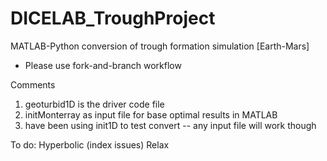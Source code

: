 # DICELAB_TroughProject
MATLAB-Python conversion of trough formation simulation [Earth-Mars]
* Please use fork-and-branch workflow

Comments
1. geoturbid1D is the driver code file
2. initMonterray as input file for base optimal results in MATLAB
3. have been using init1D to test convert -- any input file will work though


To do: 
  Hyperbolic (index issues)
  Relax
